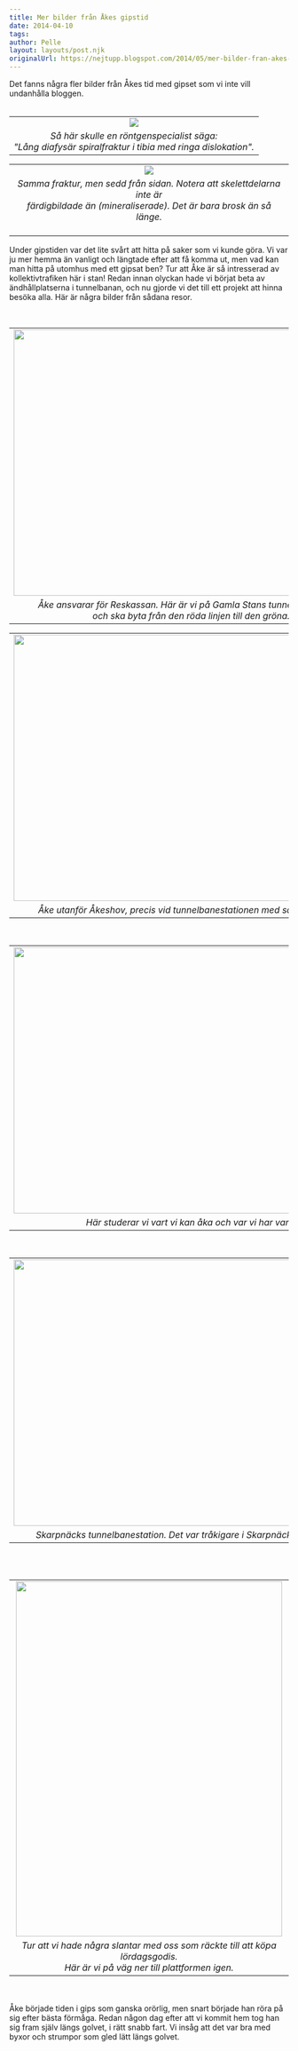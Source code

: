 ```yaml
---
title: Mer bilder från Åkes gipstid
date: 2014-04-10
tags: 	
author: Pelle
layout: layouts/post.njk
originalUrl: https://nejtupp.blogspot.com/2014/05/mer-bilder-fran-akes-gipstid.html
---
```


Det fanns några fler bilder från Åkes tid med gipset som vi inte vill undanhålla bloggen.<br><br><table align="center" cellpadding="0" cellspacing="0" class="tr-caption-container" style="margin-left: auto; margin-right: auto; text-align: center;"><tbody><tr><td style="text-align: center;"><img src="../../../../img/Ro%25CC%2588ntgenbilder-SIN_UNDERBEN_20140425_105134.jpg"></td></tr><tr><td class="tr-caption" style="text-align: center;"><i>Så här skulle en röntgenspecialist säga:<br>"Lång diafysär spiralfraktur i tibia med ringa dislokation".</i></td></tr></tbody></table><table align="center" cellpadding="0" cellspacing="0" class="tr-caption-container" style="margin-left: auto; margin-right: auto; text-align: center;"><tbody><tr><td style="text-align: center;"><img src="../../../../img/Ro%25CC%2588ntgenbilder-SIN_UNDERBEN_20140425_105142.jpg"></td></tr><tr><td class="tr-caption" style="text-align: center;"><i>Samma fraktur, men sedd från sidan. Notera att skelettdelarna inte är <br>färdigbildade än (mineraliserade). Det är bara brosk än så länge.<br> </i></td></tr></tbody></table>Under gipstiden var det lite svårt att hitta på saker som vi kunde göra. Vi var ju mer hemma än vanligt och längtade efter att få komma ut, men vad kan man hitta på utomhus med ett gipsat ben? Tur att Åke är så intresserad av kollektivtrafiken här i stan! Redan innan olyckan hade vi börjat beta av ändhållplatserna i tunnelbanan, och nu gjorde vi det till ett projekt att hinna besöka alla. Här är några bilder från sådana resor.<br><div><br></div><table align="center" cellpadding="0" cellspacing="0" class="tr-caption-container" style="margin-left: auto; margin-right: auto; text-align: center;"><tbody><tr><td style="text-align: center;"><img src="../../../../img/iPhone-IMG_0809.jpg" height="480" width="640"></td></tr><tr><td class="tr-caption" style="text-align: center;"><i>Åke ansvarar för Reskassan. Här är vi på Gamla Stans tunnelbanestation <br>och ska byta från den röda linjen till den gröna.</i></td></tr></tbody></table><table align="center" cellpadding="0" cellspacing="0" class="tr-caption-container" style="margin-left: auto; margin-right: auto; text-align: center;"><tbody><tr><td style="text-align: center;"><img src="../../../../img/iPhone-IMG_0811.jpg" height="480" width="640"></td></tr><tr><td class="tr-caption" style="text-align: center;"><i>Åke utanför Åkeshov, precis vid tunnelbanestationen med samma namn. </i></td></tr></tbody></table><br><table align="center" cellpadding="0" cellspacing="0" class="tr-caption-container" style="margin-left: auto; margin-right: auto; text-align: center;"><tbody><tr><td style="text-align: center;"><img src="../../../../img/iPhone-IMG_0814.jpg" height="480" width="640"></td></tr><tr><td class="tr-caption" style="text-align: center;"><i>Här studerar vi vart vi kan åka och var vi har varit.</i></td></tr></tbody></table><br><table align="center" cellpadding="0" cellspacing="0" class="tr-caption-container" style="margin-left: auto; margin-right: auto; text-align: center;"><tbody><tr><td style="text-align: center;"><img src="../../../../img/iPhone-IMG_0835.jpg" height="480" width="640"></td></tr><tr><td class="tr-caption" style="text-align: center;"><i>Skarpnäcks tunnelbanestation. Det var tråkigare i Skarpnäck än vi trodde.</i></td></tr></tbody></table><br><br><table align="center" cellpadding="0" cellspacing="0" class="tr-caption-container" style="margin-left: auto; margin-right: auto; text-align: center;"><tbody><tr><td style="text-align: center;"><img src="../../../../img/iPhone-IMG_0839.jpg" height="640" width="480"></td></tr><tr><td class="tr-caption" style="text-align: center;"><i>Tur att vi hade några slantar med oss som räckte till att köpa lördagsgodis.<br>Här är vi på väg ner till plattformen igen.</i></td></tr></tbody></table><br><br>Åke började tiden i gips som ganska orörlig, men snart började han röra på sig efter bästa förmåga. Redan någon dag efter att vi kommit hem tog han sig fram själv längs golvet, i rätt snabb fart. Vi insåg att det var bra med byxor och strumpor som gled lätt längs golvet.<br><br><div class="separator" style="clear: both; text-align: center;"><object class="BLOG_video_class" contentid="ea847b49f0a9a37e" height="266" id="BLOG_video-ea847b49f0a9a37e" width="320"></object></div><br><br>Några veckor senare rörde han sig nästan obehindrat med gipset. Visst, benet är stelt, men han lät sig verkligen inte bekomma. I filmen nedan ska vi till farmor och farfar, barnen ska få sova över där.<br><br><div class="separator" style="clear: both; text-align: center;"><object class="BLOG_video_class" contentid="44d029f64925754f" height="266" id="BLOG_video-44d029f64925754f" width="320"></object></div><br><br><br>Åke var inte så glad för att visa sig bland kamraterna på förskolan med sitt gips, men han var ju tvungen att komma tillbaka dit någon gång. När han blivit lite mer bekväm med gipset och vi visste att han skulle klara av det, så fick han komma tillbaka. När vi kom dit på eftermiddagen så visade det sig att hela förskolan fortfarande var ute på utflykt, så vi var ensamma i lokalerna i minst en halvtimme innan de andra kom. Det var kanske inte så dumt, Åke hann visa mig lite roliga leksaker. När de andra kom så lämnade jag honom och gick bort en timme innan jag kom tillbaka och hämtade honom och Tage igen. Jag var lite nervös, hur hade det gått? Det visade sig att han hade varit väldigt framåt och ville göra allt utan hjälp och han hade låtit alla titta och känna på gipset. Efter den stunden tyckte han aldrig mer att gipset var något pinsamt.<br><div class="separator" style="clear: both; text-align: center;"></div><br><table align="center" cellpadding="0" cellspacing="0" class="tr-caption-container" style="margin-left: auto; margin-right: auto; text-align: center;"><tbody><tr><td style="text-align: center;"><img srcs/s1600/iPhone-IMG_0830.jpg" imageanchor="1" style="margin-left: auto; margin-right: auto;"><img border="0" src="../../../../img/iPhone-IMG_0830.jpg" height="480" width="640"></td></tr><tr><td class="tr-caption" style="text-align: center;"><i>Åke visar roliga leksaker på förskolan. Snart kommer de andra barnen tillbaka.</i></td></tr></tbody></table>
